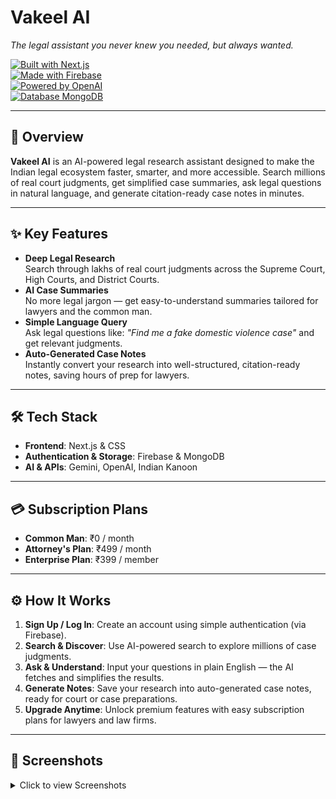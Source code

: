# Vakeel AI  

_The legal assistant you never knew you needed, but always wanted._

[![Built with Next.js](https://img.shields.io/badge/Built%20with-Next.js-black?style=for-the-badge&logo=next.js)](https://nextjs.org/)  
[![Made with Firebase](https://img.shields.io/badge/Backend-Firebase-orange?style=for-the-badge&logo=firebase)](https://firebase.google.com/)  
[![Powered by OpenAI](https://img.shields.io/badge/AI-OpenAI-8756fd?style=for-the-badge&logo=openai)](https://openai.com/)  
[![Database MongoDB](https://img.shields.io/badge/Database-MongoDB-47A248?style=for-the-badge&logo=mongodb)](https://www.mongodb.com/)  

---

## 🚀 Overview  
**Vakeel AI** is an AI-powered legal research assistant designed to make the Indian legal ecosystem faster, smarter, and more accessible. Search millions of real court judgments, get simplified case summaries, ask legal questions in natural language, and generate citation-ready case notes in minutes.

---

## ✨ Key Features  
- **Deep Legal Research**  
  Search through lakhs of real court judgments across the Supreme Court, High Courts, and District Courts.  
- **AI Case Summaries**  
  No more legal jargon — get easy-to-understand summaries tailored for lawyers and the common man.  
- **Simple Language Query**  
  Ask legal questions like: _"Find me a fake domestic violence case"_ and get relevant judgments.  
- **Auto-Generated Case Notes**  
  Instantly convert your research into well-structured, citation-ready notes, saving hours of prep for lawyers.

---

## 🛠️ Tech Stack  
- **Frontend**: Next.js & CSS  
- **Authentication & Storage**: Firebase & MongoDB  
- **AI & APIs**: Gemini, OpenAI, Indian Kanoon  

---

## 💳 Subscription Plans  
- **Common Man**: ₹0 / month  
- **Attorney's Plan**: ₹499 / month  
- **Enterprise Plan**: ₹399 / member  

---

## ⚙️ How It Works
1. **Sign Up / Log In**: Create an account using simple authentication (via Firebase).  
2. **Search & Discover**: Use AI-powered search to explore millions of case judgments.  
3. **Ask & Understand**: Input your questions in plain English — the AI fetches and simplifies the results.  
4. **Generate Notes**: Save your research into auto-generated case notes, ready for court or case preparations.  
5. **Upgrade Anytime**: Unlock premium features with easy subscription plans for lawyers and law firms.

---

## 📸 Screenshots  
<details>
  <summary>Click to view Screenshots</summary>

| Feature              | Screenshot                            |
|----------------------|----------------------------------------|
| **Home Page**        | ![Home Page](assets/homepage.png)      |
| **Search Results**   | ![Search Results](assets/search_results.png) |
| **Case Summary**     | ![Case Summary](assets/case_summary.png) |


---

## ❤️ Made with love by Team Pallets  

---

## 🤝 Contributors  
Thanks to these amazing people for bringing Vakeel AI to life!

| Name               | Role                          |
|--------------------|-------------------------------|
| **Ashish Kumar**    | Fullstack Developer           |
| **Gauri Pandey**    | Frontend Developer            |
| **Aditya Maitrey**  | AI Developer (AI Guy)          |
| **Meghna Kandpal**  | Authentication & Database Expert |

---
